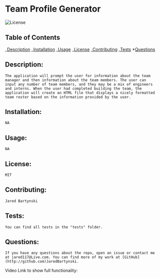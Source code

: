 # Team Profile Generator

![License](https://img.shields.io/static/v1?label=MIT&message=license&color=red)

## Table of Contents

_[Description](#Description)
_[Installation](#Installation)
_[Usage](#Usage)
_[License](#License)
_[Contributing](#Contributing)
_[Tests](#Tests) \*[Questions](#Questions)

## Description:

    The application will prompt the user for information about the team manager and then information about the team members. The user can input any number of team members, and they may be a mix of engineers and interns. When the user had completed building the team, the application will create an HTML file that displays a nicely formatted team roster based on the information provided by the user.

## Installation:

    NA

## Usage:

    NA

## License:

    MIT

## Contributing:

    Jared Bartynski

## Tests:

    You can find all tests in the "tests" folder.

## Questions:

    If you have any questions about the repo, open an issue or contact me at jared117@Live.com. You can find more of my work at [GitHub](http://github.com)JaredBartynski.

Video Link to show full functionality:

<a href="https://drive.google.com/file/d/1bEmrE2egQklLshzGKTHRahsgkq3vVB_m/view"></a>
